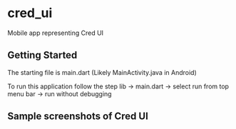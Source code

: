 # cred_ui

Mobile app representing Cred UI

## Getting Started

The starting file is main.dart (Likely MainActivity.java in Android)

To run this application follow the step
lib -> main.dart -> select run from top menu bar -> run without debugging

## Sample screenshots of Cred UI
